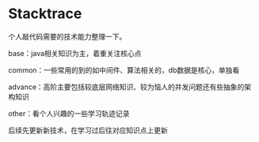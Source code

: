 # Stacktrace

个人敲代码需要的技术能力整理一下。

base：java相关知识为主，着重关注核心点

common：一些常用的到的如中间件、算法相关的，db数据是核心，单独看

advance：高阶主要包括较底层网络知识、较为恼人的并发问题还有些抽象的架构知识

other：看个人兴趣的一些学习轨迹记录

后续先更新新技术，在学习过后往对应知识点上更新
